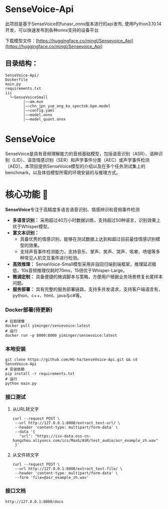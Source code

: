 # SenseVoice-Api
此项目是基于SenseVoice的funasr_onnx版本进行的api发布, 使用Python3.10.14开发，可以快速发布到各种onnx支持的设备平台

下载模型文件：[https://huggingface.co/mingl/Sensevoice_Api](https://huggingface.co/mingl/Sensevoice_Api)

## 目录结构：
```
SenseVoice-Api/
Dockerfile
main.py
requirements.txt
iic
  └─SenseVoiceSmall
        │——am.mvn
        │——chn_jpn_yue_eng_ko_spectok.bpe.model
        │——config.yaml
        │——model.onnx
        │——model_quant.onnx
```

# SenseVoice
SenseVoice是具有音频理解能力的音频基础模型，包括语音识别（ASR）、语种识别（LID）、语音情感识别（SER）和声学事件分类（AEC）或声学事件检测（AED）。本项目提供SenseVoice模型的介绍以及在多个任务测试集上的benchmark，以及体验模型所需的环境安装的与推理方式。

<a name="核心功能"></a>
# 核心功能 🎯
**SenseVoice**专注于高精度多语言语音识别、情感辨识和音频事件检测
- **多语言识别：** 采用超过40万小时数据训练，支持超过50种语言，识别效果上优于Whisper模型。
- **富文本识别：** 
  - 具备优秀的情感识别，能够在测试数据上达到和超过目前最佳情感识别模型的效果。
  - 支持声音事件检测能力，支持音乐、掌声、笑声、哭声、咳嗽、喷嚏等多种常见人机交互事件进行检测。
- **高效推理：** SenseVoice-Small模型采用非自回归端到端框架，推理延迟极低，10s音频推理仅耗时70ms，15倍优于Whisper-Large。
- **微调定制：** 具备便捷的微调脚本与策略，方便用户根据业务场景修复长尾样本问题。
- **服务部署：** 具有完整的服务部署链路，支持多并发请求，支持客户端语言有，python、c++、html、java与c#等。

### Docker部署(待更新)
```
# 拉取镜像
docker pull yiminger/sensevoice:latest
# 运行
docker run -p 8000:8000 yiminger/sensevoice:latest
```

### 本地安装
```
git clone https://github.com/HG-ha/SenseVoice-Api.git && cd SenseVoice-Api
# 安装依赖
pip install -r requirements.txt
# 运行
python main.py
```

### 接口测试
1. 从URL转文字
   ```
   curl --request POST \
    --url http://127.0.0.1:8000/extract_text-url/ \
    --header 'content-type: multipart/form-data' \
    --data '{
      "url": "https://isv-data.oss-cn-hangzhou.aliyuncs.com/ics/MaaS/ASR/test_audio/asr_example_zh.wav"
    }'
   ```
2. 从文件转文字
   ```
   curl --request POST \
    --url http://127.0.0.1:8000/extract_text-file/ \
    --header 'content-type: multipart/form-data' \
    --form 'file=@asr_example_zh.wav'
   ```

### 接口文档
```
http://127.0.0.1:8000/docs
```
